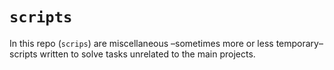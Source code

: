# `scripts`

In this repo (`scrips`) are miscellaneous –sometimes more or less temporary– scripts written to solve tasks unrelated to the main projects.
